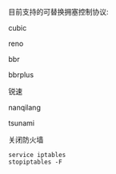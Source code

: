 目前支持的可替换拥塞控制协议:

cubic

reno

bbr

bbrplus

锐速

nanqilang

tsunami



关闭防火墙

```
service iptables 
stopiptables -F
```